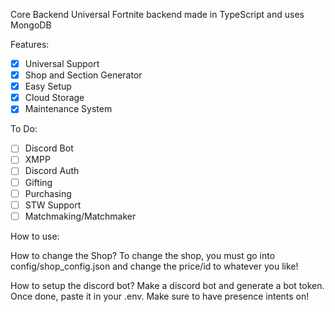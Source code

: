 Core Backend
Universal Fortnite backend made in TypeScript and uses MongoDB

Features:

- [x] Universal Support
- [x] Shop and Section Generator
- [x] Easy Setup
- [x] Cloud Storage
- [x] Maintenance System

To Do:

- [ ] Discord Bot
- [ ] XMPP
- [ ] Discord Auth
- [ ] Gifting
- [ ] Purchasing
- [ ] STW Support
- [ ] Matchmaking/Matchmaker

How to use:

How to change the Shop? To change the shop, you must go into config/shop_config.json and change the price/id to whatever you like!

How to setup the discord bot? Make a discord bot and generate a bot token. Once done, paste it in your .env. Make sure to have presence intents on!
